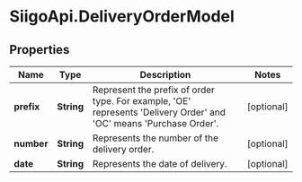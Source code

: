 # SiigoApi.DeliveryOrderModel

## Properties

Name | Type | Description | Notes
------------ | ------------- | ------------- | -------------
**prefix** | **String** | Represent the prefix of order type.  For example, &#39;OE&#39; represents &#39;Delivery Order&#39; and &#39;OC&#39; means &#39;Purchase Order&#39;. | [optional] 
**number** | **String** | Represents the number of the delivery order. | [optional] 
**date** | **String** | Represents the date of delivery. | [optional] 


